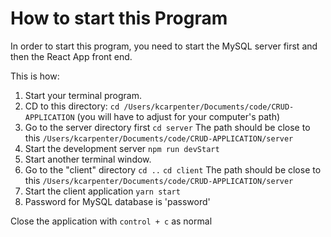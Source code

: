 # How to start this Program

In order to start this program, you need to start the
MySQL server first and then
the React App front end.

This is how:
1. Start your terminal program.
2. CD to this directory:
`cd /Users/kcarpenter/Documents/code/CRUD-APPLICATION`
(you will have to adjust for your computer's path)
3. Go to the server directory first
`cd server`
The path should be close to this
`/Users/kcarpenter/Documents/code/CRUD-APPLICATION/server`
4. Start the development server
`npm run devStart`
5. Start another terminal window.
6. Go to the "client" directory
`cd ..`
`cd client`
The path should be close to this
`/Users/kcarpenter/Documents/code/CRUD-APPLICATION/server`
7. Start the client application
`yarn start`
8. Password for MySQL database is 'password'


Close the application with `control + c` as normal
